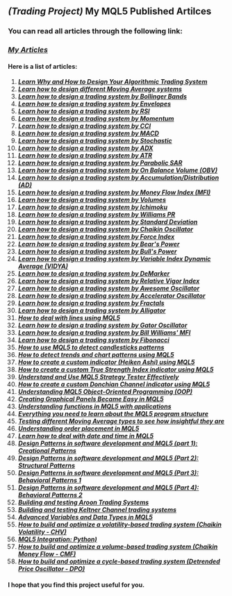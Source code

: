 ## **_(Trading Project)_** My MQL5 Published Artilces

### You can read all articles through the following link:

### **_[My Articles](https://www.mql5.com/en/users/m.aboud/publications)_**

#### Here is a list of articles:

1. **_[Learn Why and How to Design Your Algorithmic Trading System](https://www.mql5.com/en/articles/10293)_**
2. **_[Learn how to design different Moving Average systems](https://www.mql5.com/en/articles/3040)_**
3. **_[Learn how to design a trading system by Bollinger Bands](https://www.mql5.com/en/articles/3039)_**
4. **_[Learn how to design a trading system by Envelopes](https://www.mql5.com/en/articles/10478)_**
5. **_[Learn how to design a trading system by RSI](https://www.mql5.com/en/articles/10528)_**
6. **_[Learn how to design a trading system by Momentum](https://www.mql5.com/en/articles/10547)_**
7. **_[Learn how to design a trading system by CCI](https://www.mql5.com/en/articles/10592)_**
8. **_[Learn how to design a trading system by MACD](https://www.mql5.com/en/articles/10674)_**
9. **_[Learn how to design a trading system by Stochastic](https://www.mql5.com/en/articles/10692)_**
10. **_[Learn how to design a trading system by ADX](https://www.mql5.com/en/articles/10715)_**
11. **_[Learn how to design a trading system by ATR](https://www.mql5.com/en/articles/10748)_**
12. **_[Learn how to design a trading system by Parabolic SAR](https://www.mql5.com/en/articles/10920)_**
13. **_[Learn how to design a trading system by On Balance Volume (OBV)](https://www.mql5.com/en/articles/10961)_**
14. **_[Learn how to design a trading system by Accumulation/Distribution (AD)](https://www.mql5.com/en/articles/10993)_**
15. **_[Learn how to design a trading system by Money Flow Index (MFI)](https://www.mql5.com/en/articles/11037)_**
16. **_[Learn how to design a trading system by Volumes](https://www.mql5.com/en/articles/11050)_**
17. **_[Learn how to design a trading system by Ichimoku](https://www.mql5.com/en/articles/11081)_**
18. **_[Learn how to design a trading system by Williams PR](https://www.mql5.com/en/articles/11142)_**
19. **_[Learn how to design a trading system by Standard Deviation](https://www.mql5.com/en/articles/11185)_**
20. **_[Learn how to design a trading system by Chaikin Oscillator](https://www.mql5.com/en/articles/11242)_**
21. **_[Learn how to design a trading system by Force Index](https://www.mql5.com/en/articles/11269)_**
22. **_[Learn how to design a trading system by Bear's Power](https://www.mql5.com/en/articles/11297)_**
23. **_[Learn how to design a trading system by Bull's Power](https://www.mql5.com/en/articles/11327)_**
24. **_[Learn how to design a trading system by Variable Index Dynamic Average (VIDYA)](https://www.mql5.com/en/articles/11341)_**
25. **_[Learn how to design a trading system by DeMarker](https://www.mql5.com/en/articles/11394)_**
26. **_[Learn how to design a trading system by Relative Vigor Index](https://www.mql5.com/en/articles/11425)_**
27. **_[Learn how to design a trading system by Awesome Oscillator](https://www.mql5.com/en/articles/11468)_**
28. **_[Learn how to design a trading system by Accelerator Oscillator](https://www.mql5.com/en/articles/11467)_**
29. **_[Learn how to design a trading system by Fractals](https://www.mql5.com/en/articles/11620)_**
30. **_[Learn how to design a trading system by Alligator](https://www.mql5.com/en/articles/11549)_**
31. **_[How to deal with lines using MQL5](https://www.mql5.com/en/articles/11538)_**
32. **_[Learn how to design a trading system by Gator Oscillator](https://www.mql5.com/en/articles/11928)_**
33. **_[Learn how to design a trading system by Bill Williams' MFI](https://www.mql5.com/en/articles/12172)_**
34. **_[Learn how to design a trading system by Fibonacci](https://www.mql5.com/en/articles/12301)_**
35. **_[How to use MQL5 to detect candlesticks patterns](https://www.mql5.com/en/articles/12385)_**
36. **_[How to detect trends and chart patterns using MQL5](https://www.mql5.com/en/articles/12479)_**
37. **_[How to create a custom indicator (Heiken Ashi) using MQL5](https://www.mql5.com/en/articles/12510)_**
38. **_[How to create a custom True Strength Index indicator using MQL5](https://www.mql5.com/en/articles/12570)_**
39. **_[Understand and Use MQL5 Strategy Tester Effectively](https://www.mql5.com/en/articles/12635)_**
40. **_[How to create a custom Donchian Channel indicator using MQL5](https://www.mql5.com/en/articles/12711)_**
41. **_[Understanding MQL5 Object-Oriented Programming (OOP)](https://www.mql5.com/en/articles/12813)_**
42. **_[Creating Graphical Panels Became Easy in MQL5](https://www.mql5.com/en/articles/12903)_**
43. **_[Understanding functions in MQL5 with applications](https://www.mql5.com/en/articles/12970)_**
44. **_[Everything you need to learn about the MQL5 program structure](https://www.mql5.com/en/articles/13021)_**
45. **_[Testing different Moving Average types to see how insightful they are](https://www.mql5.com/en/articles/13130)_**
46. **_[Understanding order placement in MQL5](https://www.mql5.com/en/articles/13229)_**
47. **_[Learn how to deal with date and time in MQL5](https://www.mql5.com/en/articles/13466)_**
48. **_[Design Patterns in software development and MQL5 (part 1): Creational Patterns](https://www.mql5.com/en/articles/13622)_**
49. **_[Design Patterns in software development and MQL5 (Part 2): Structural Patterns](https://www.mql5.com/en/articles/13724)_**
50. **_[Design Patterns in software development and MQL5 (Part 3): Behavioral Patterns 1](https://www.mql5.com/en/articles/13796)_**
51. **_[Design Patterns in software development and MQL5 (Part 4): Behavioral Patterns 2](https://www.mql5.com/en/articles/13876)_**
52. **_[Building and testing Aroon Trading Systems](https://www.mql5.com/en/articles/14006)_**
53. **_[Building and testing Keltner Channel trading systems](https://www.mql5.com/en/articles/14169)_**
54. **_[Advanced Variables and Data Types in MQL5](https://www.mql5.com/en/articles/14169)_**
55. **_[How to build and optimize a volatility-based trading system (Chaikin Volatility - CHV)](https://www.mql5.com/en/articles/14775)_**
56. **_[MQL5 Integration: Python)](https://www.mql5.com/en/articles/14135)_**
57. **_[How to build and optimize a volume-based trading system (Chaikin Money Flow - CMF)](https://www.mql5.com/en/articles/16469)_**
58. **_[How to build and optimize a cycle-based trading system (Detrended Price Oscillator - DPO)](https://www.mql5.com/en/articles/19547)_**

#### I hope that you find this project useful for you.
